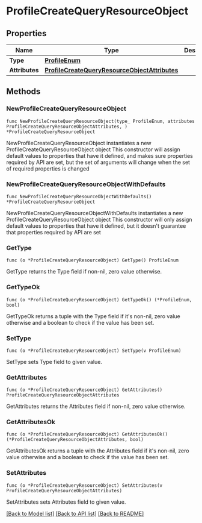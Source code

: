# ProfileCreateQueryResourceObject

## Properties

Name | Type | Description | Notes
------------ | ------------- | ------------- | -------------
**Type** | [**ProfileEnum**](ProfileEnum.md) |  | 
**Attributes** | [**ProfileCreateQueryResourceObjectAttributes**](ProfileCreateQueryResourceObjectAttributes.md) |  | 

## Methods

### NewProfileCreateQueryResourceObject

`func NewProfileCreateQueryResourceObject(type_ ProfileEnum, attributes ProfileCreateQueryResourceObjectAttributes, ) *ProfileCreateQueryResourceObject`

NewProfileCreateQueryResourceObject instantiates a new ProfileCreateQueryResourceObject object
This constructor will assign default values to properties that have it defined,
and makes sure properties required by API are set, but the set of arguments
will change when the set of required properties is changed

### NewProfileCreateQueryResourceObjectWithDefaults

`func NewProfileCreateQueryResourceObjectWithDefaults() *ProfileCreateQueryResourceObject`

NewProfileCreateQueryResourceObjectWithDefaults instantiates a new ProfileCreateQueryResourceObject object
This constructor will only assign default values to properties that have it defined,
but it doesn't guarantee that properties required by API are set

### GetType

`func (o *ProfileCreateQueryResourceObject) GetType() ProfileEnum`

GetType returns the Type field if non-nil, zero value otherwise.

### GetTypeOk

`func (o *ProfileCreateQueryResourceObject) GetTypeOk() (*ProfileEnum, bool)`

GetTypeOk returns a tuple with the Type field if it's non-nil, zero value otherwise
and a boolean to check if the value has been set.

### SetType

`func (o *ProfileCreateQueryResourceObject) SetType(v ProfileEnum)`

SetType sets Type field to given value.


### GetAttributes

`func (o *ProfileCreateQueryResourceObject) GetAttributes() ProfileCreateQueryResourceObjectAttributes`

GetAttributes returns the Attributes field if non-nil, zero value otherwise.

### GetAttributesOk

`func (o *ProfileCreateQueryResourceObject) GetAttributesOk() (*ProfileCreateQueryResourceObjectAttributes, bool)`

GetAttributesOk returns a tuple with the Attributes field if it's non-nil, zero value otherwise
and a boolean to check if the value has been set.

### SetAttributes

`func (o *ProfileCreateQueryResourceObject) SetAttributes(v ProfileCreateQueryResourceObjectAttributes)`

SetAttributes sets Attributes field to given value.



[[Back to Model list]](../README.md#documentation-for-models) [[Back to API list]](../README.md#documentation-for-api-endpoints) [[Back to README]](../README.md)


